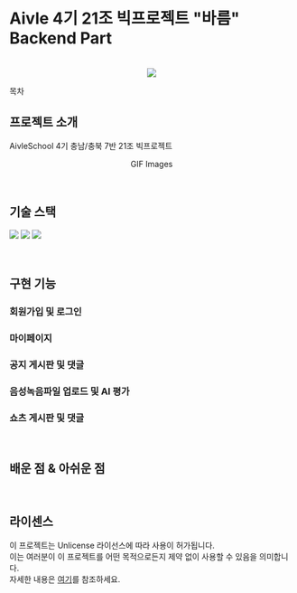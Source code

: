# Aivle 4기 21조 빅프로젝트 "바름" Backend Part

<p align="center">
  <br>
  <img src="./images/common/logo-sample.jpeg">
  <br>
</p>

목차

## 프로젝트 소개

<p align="justify">
AivleSchool 4기 충남/충북 7반 21조 빅프로젝트
</p>

<p align="center">
GIF Images
</p>

<br>

## 기술 스택

<p>
<img src="https://img.shields.io/badge/python@3.10-3776AB?style=for-the-badge&logo=python&logoColor=white"> 
<img src="https://img.shields.io/badge/django@5.0-092E20?style=for-the-badge&logo=django&logoColor=white">
<img src="https://img.shields.io/badge/tensorflow@2-FF6F00?style=for-the-badge&logo=tensorflow&logoColor=white">
</p>

<br>

## 구현 기능

### 회원가입 및 로그인

### 마이페이지

### 공지 게시판 및 댓글

### 음성녹음파일 업로드 및 AI 평가

### 쇼츠 게시판 및 댓글

<br>

## 배운 점 & 아쉬운 점

<p align="justify">

</p>

<br>

## 라이센스

이 프로젝트는 Unlicense 라이선스에 따라 사용이 허가됩니다.
<br>이는 여러분이 이 프로젝트를 어떤 목적으로든지 제약 없이 사용할 수 있음을 의미합니다.
<br>자세한 내용은 [여기](http://unlicense.org)를 참조하세요.

<!-- Stack Icon Refernces -->

[js]: /images/stack/javascript.svg
[ts]: /images/stack/typescript.svg
[react]: /images/stack/react.svg
[node]: /images/stack/node.svg
